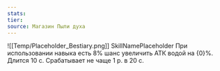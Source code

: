 ```yaml
---
stats: 
tier: 
source: Магазин Пыли духа
---
```

![[Temp/Placeholder_Bestiary.png]]
SkillNamePlaceholder
При использовании навыка есть 8% шанс увеличить АТК водой на {0}%. Длится 10 с. Срабатывает не чаще 1 р. в 20 с.
